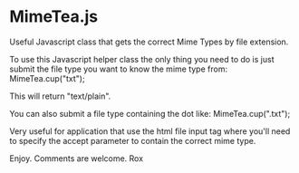 MimeTea.js
==========

Useful Javascript class that gets the correct Mime Types by file extension.

To use this Javascript helper class the only thing you need to do is just submit the file type you want to know the mime type from:
MimeTea.cup("txt");

This will return "text/plain".

You can also submit a file type containing the dot like:
MimeTea.cup(".txt");

Very useful for application that use the html file input tag where you'll need to specify the accept parameter to contain the correct mime type. 

Enjoy. 
Comments are welcome.
Rox
